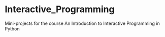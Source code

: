 # Interactive_Programming
Mini-projects for the course An Introduction to Interactive Programming in Python
